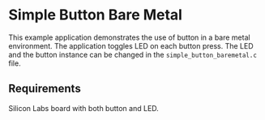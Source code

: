# Simple Button Bare Metal

This example application demonstrates the use of button in a bare metal environment. The application toggles LED on each button press. The LED and the button instance can be changed in the `simple_button_baremetal.c` file.

## Requirements

Silicon Labs board with both button and LED.